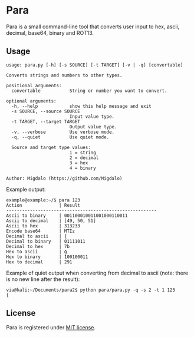 # Para

Para is a small command-line tool that converts user input to hex, ascii, decimal, base64, binary and ROT13.

## Usage
```
usage: para.py [-h] [-s SOURCE] [-t TARGET] [-v | -q] [convertable]

Converts strings and numbers to other types.

positional arguments:
  convertable           String or number you want to convert.

optional arguments:
  -h, --help            show this help message and exit
  -s SOURCE, --source SOURCE
                        Input value type.
  -t TARGET, --target TARGET
                        Output value type.
  -v, --verbose         Use verbose mode.
  -q, --quiet           Use quiet mode.

  Source and target type values:
                        1 = string
                        2 = decimal
                        3 = hex
                        4 = binary

Author: Migdalo (https://github.com/Migdalo)

```

Example output:
```
example@example:~/$ para 123
Action              | Result
---------------------------------------------------------
Ascii to binary     | 001100010011001000110011
Ascii to decimal    | [49, 50, 51]
Ascii to hex        | 313233
Encode base64       | MTIz
Decimal to ascii    | {
Decimal to binary   | 01111011
Decimal to hex      | 7b
Hex to ascii        | ģ
Hex to binary       | 100100011
Hex to decimal      | 291

```
Example of quiet output when converting from decimal to ascii (note: there is no new line after the result):

```
via@kali:~/Documents/para2$ python para/para.py -q -s 2 -t 1 123
{
```


## License
Para is registered under [MIT license](/LICENSE).
